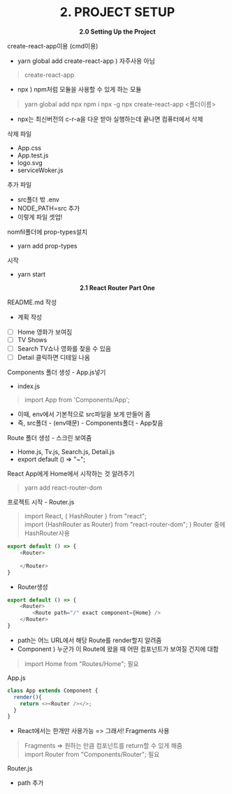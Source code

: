 <h1 align="center">
2. PROJECT SETUP
</h1> 
<p align="center">
  <strong>2.0 Setting Up the Project</strong><br>
</p>

create-react-app이용 (cmd이용)
+ yarn global add create-react-app ) 자주사용 아님
> create-react-app
+ npx ) npm처럼 모듈을 사용할 수 있게 하는 모듈
> yarn global add npx
> npm i npx -g
> npx create-react-app <폴더이름>
+ npx는 최신버전의 c-r-a을 다운 받아 실행하는데 끝나면 컴퓨터에서 삭제

삭제 파일
+ App.css
+ App.test.js
+ logo.svg
+ serviceWoker.js

추가 파일 
+ src폴더 밖 .env
+ NODE_PATH=src 추가
+ 이렇게 파일 셋업!

nomfil폴더에 prop-types설치
+ yarn add prop-types

시작
+ yarn start

<p align="center">
  <strong>2.1 React Router Part One </strong><br>
</p>

README.md 작성
+ 계획 작성
- [ ] Home 영화가 보여짐
- [ ] TV Shows
- [ ] Search TV쇼나 영화를 찾을 수 있음
- [ ] Detail 클릭하면 디테일 나옴

Components 폴더 생성 - App.js넣기
+ index.js 
> import App from 'Components/App';
+ 이때, env에서 기본적으로 src파일을 보게 만들어 줌
+ 즉, src폴더 - (env때문) - Components폴더 - App찾음

Route 폴더 생성 - 스크린 보여줌
+ Home.js, Tv.js, Search.js, Detail.js
+ export default () => "~";

React App에게 Home에서 시작하는 것 알려주기
> yarn add react-router-dom

프로젝트 시작 - Router.js
> import React, { HashRouter } from "react"; \
> import {HashRouter as Router} from "react-router-dom"; ) Router 중에 HashRouter사용 

```javascript
export default () => {
    <Router>
        
    </Router>
}
```
+ Router생성

```javascript
export default () => {
    <Router>
        <Route path="/" exact component={Home} /> 
    </Router>
}
```
+ path는 어느 URL에서 해당 Route를 render할지 알려줌
+ Component ) 누군가 이 Route에 왔을 때 어떤 컴포넌트가 보여질 건지에 대함
> import Home from "Routes/Home"; 필요


App.js
```javascript
class App extends Component {
  render(){
    return <><Router /></>;
  }  
}
```
+ React에서는 한개만 사용가능 => 그래서! Fragments 사용
> Fragments => 원하는 만큼 컴포넌트를 return할 수 있게 해줌 \
> import Router from "Components/Router"; 필요

Router.js
+ path 추가

